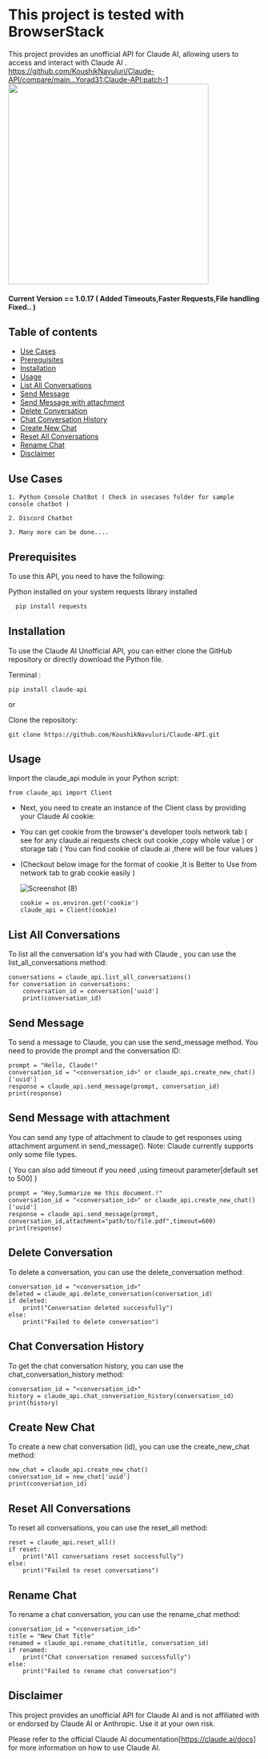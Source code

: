 # This project is tested with BrowserStack
This project provides an unofficial API for Claude AI, allowing users to access and interact with Claude AI .
https://github.com/KoushikNavuluri/Claude-API/compare/main...Yorad31:Claude-API:patch-1
<img src="https://github.com/KoushikNavuluri/Claude-API/assets/103725723/385fa539-e725-4c20-86ff-0864e6ffab82" width="400">



#### Current Version == 1.0.17 ( Added Timeouts,Faster Requests,File handling Fixed.. )

## Table of contents

  * [Use Cases](#use-cases)
  * [Prerequisites](#prerequisites)
  * [Installation](#installation)
  * [Usage](#usage)
  * [List All Conversations](#list-all-conversations)
  * [Send Message](#send-message)
  * [Send Message with attachment](#send-message-with-attachment)
  * [Delete Conversation](#delete-conversation)
  * [Chat Conversation History](#chat-conversation-history)
  * [Create New Chat](#create-new-chat)
  * [Reset All Conversations](#reset-all-conversations)
  * [Rename Chat](#rename-chat)
  * [Disclaimer](#disclaimer)


## Use Cases 

    1. Python Console ChatBot ( Check in usecases folder for sample console chatbot )

    2. Discord Chatbot   
    
    3. Many more can be done....
    

## Prerequisites

To use this API, you need to have the following:

Python installed on your system
requests library installed 
```bash
  pip install requests

```

## Installation

To use the Claude AI Unofficial API, you can either clone the GitHub repository or directly download the Python file.

Terminal :

    pip install claude-api
    
or

Clone the repository:

    git clone https://github.com/KoushikNavuluri/Claude-API.git

## Usage


Import the claude_api module in your Python script:

    from claude_api import Client

* Next, you need to create an instance of the Client class by providing your Claude AI cookie:

* You can get cookie from the browser's developer tools network tab ( see for any claude.ai requests check out cookie ,copy whole value ) or storage tab ( You can find cookie of claude.ai ,there will be four values )

* (Checkout below image for the format of cookie ,It is Better to Use from network tab to grab cookie easily )

   ![Screenshot (8)](https://github.com/KoushikNavuluri/Claude-API/assets/103725723/355971e3-f46c-47fc-a3cf-008bb55bb4c6)


      cookie = os.environ.get('cookie')
      claude_api = Client(cookie)

## List All Conversations

To list all the conversation Id's you had with Claude , you can use the list_all_conversations method:

    conversations = claude_api.list_all_conversations()
    for conversation in conversations:
        conversation_id = conversation['uuid']
        print(conversation_id)

## Send Message

To send a message to Claude, you can use the send_message method. You need to provide the prompt and the conversation ID:



    prompt = "Hello, Claude!"
    conversation_id = "<conversation_id>" or claude_api.create_new_chat()['uuid']
    response = claude_api.send_message(prompt, conversation_id)
    print(response)

## Send Message with attachment

You can send any type of attachment to claude to get responses using attachment argument in send_message().
Note: Claude currently supports only some file types.

{ You can also add timeout if you need ,using timeout parameter[default set to 500] }

    prompt = "Hey,Summarize me this document.!"
    conversation_id = "<conversation_id>" or claude_api.create_new_chat()['uuid']
    response = claude_api.send_message(prompt, conversation_id,attachment="path/to/file.pdf",timeout=600)
    print(response)


## Delete Conversation

To delete a conversation, you can use the delete_conversation method:


    conversation_id = "<conversation_id>"
    deleted = claude_api.delete_conversation(conversation_id)
    if deleted:
        print("Conversation deleted successfully")
    else:
        print("Failed to delete conversation")

## Chat Conversation History

To get the chat conversation history, you can use the chat_conversation_history method:    

    conversation_id = "<conversation_id>"
    history = claude_api.chat_conversation_history(conversation_id)
    print(history)

## Create New Chat

To create a new chat conversation (id), you can use the create_new_chat method:


    new_chat = claude_api.create_new_chat()
    conversation_id = new_chat['uuid']
    print(conversation_id)

## Reset All Conversations

To reset all conversations, you can use the reset_all method:


    reset = claude_api.reset_all()
    if reset:
        print("All conversations reset successfully")
    else:
        print("Failed to reset conversations")   

## Rename Chat

To rename a chat conversation, you can use the rename_chat method:

    conversation_id = "<conversation_id>"
    title = "New Chat Title"
    renamed = claude_api.rename_chat(title, conversation_id)
    if renamed:
        print("Chat conversation renamed successfully")
    else:
        print("Failed to rename chat conversation")

## Disclaimer

This project provides an unofficial API for Claude AI and is not affiliated with or endorsed by Claude AI or Anthropic. Use it at your own risk.

Please refer to the official Claude AI documentation[https://claude.ai/docs] for more information on how to use Claude AI.
        
    




    
